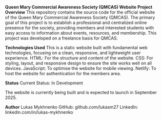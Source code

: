 **Queen Mary Commercial Awareness Society (QMCAS) Website**
**Project Overview**
This repository contains the source code for the official website of the Queen Mary Commercial Awareness Society (QMCAS). The primary goal of this project is to establish a professional and centralized online presence for the society, providing members and interested students with easy access to information about events, resources, and membership.
This project was developed on a freelance basis for QMCAS.

**Technologies Used**
This is a static website built with fundamental web technologies, focusing on a clean, responsive, and lightweight user experience.
HTML: For the structure and content of the website.
CSS: For styling, layout, and responsive design to ensure the site works well on all devices.
JavaScript: To optimise the website for mobile viewing.
Netlify: To host the website for authentication for the members area.

**Status**
Current Status: In Development

The website is currently being built and is expected to launch in September 2025.

**Author**
Lukas Mykhnenko
GitHub: github.com/lukasm27
LinkedIn: linkedin.com/in/lukas-mykhnenko
